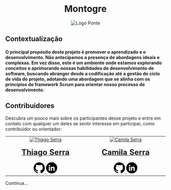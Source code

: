 <div align="center">
  <h1>Montogre</h1>
  <img src="https://github.com/serra94/etl_mongo2postgre/assets/86005414/4e525a87-030c-4022-8aa0-86af212dee75" alt="Logo Ponte">
</div>

<div align="left">
  <h2>Contextualização</h2>
  <h4>
    O principal propósito deste projeto é promover o aprendizado e o desenvolvimento. Não antecipamos a presença de abordagens ideais e complexas. Em vez disso, este é um ambiente onde estamos explorando conceitos e aprimorando nossas habilidades de desenvolvimento de software, buscando abranger desde a codificação até a gestão do ciclo de vida do projeto, adotando uma abordagem que se alinha com os princípios do framework Scrum para orientar nosso processo de desenvolvimento.
  </h4>
</div>

## Contribuidores

Descubra um pouco mais sobre os participantes desse projeto e entre em contato com qualquer um deles se sentir interesse em participar, como contribuidor ou orientador:

<!-- ALL-CONTRIBUTORS-LIST:START - Do not remove or modify this section -->
<!-- prettier-ignore-start -->
<!-- markdownlint-disable -->
<table border="0" align="center">
  <tbody>
    <tr>
      <td align="center" valign="top" width="14.28%">
        <a href="https://github.com/serra94">
          <img src="https://avatars.githubusercontent.com/u/86005414?v=4" width="200px;" alt="Thiago Serra"/>
        <br />
        <br />
          <span style="font-size: 24px;">
              <b>Thiago Serra</b>
          </span>
        </a>
        <br />
        <br />
        <a href="https://github.com/serra94">
          <img src="/readme/logotipo-do-github.png" width="35px;" alt="Link Github"/>
        </a> 
        <a href="https://www.linkedin.com/in/thiago-serra-20a2071b0/">
          <img src="/readme/linkedin.png" width="35px;" alt="Link Linkdein"/>
        </a> 
        <br />
      </td>
      <td align="center" valign="top" width="14.28%">
        <a href="https://github.com/camilacsserra">
          <img src="https://avatars.githubusercontent.com/u/100870887?v=4" width="200px;" alt="Camila Serra"/>
        <br />
        <br />
          <span style="font-size: 24px;">
              <b>Camila Serra</b>
          </span>
        </a>
        <br />
        <br />
        <a href="https://github.com/camilacsserra">
          <img src="/readme/logotipo-do-github.png" width="35px;" alt="Link Github"/>
        </a> 
        <a href="https://www.linkedin.com/in/camilacsserra/">
          <img src="/readme/linkedin.png" width="35px;" alt="Link Linkdein"/>
        </a> 
        <br />
      </td>
      
</table>

<!-- markdownlint-restore -->
<!-- prettier-ignore-end -->

<!-- ALL-CONTRIBUTORS-LIST:END -->

Continua...
